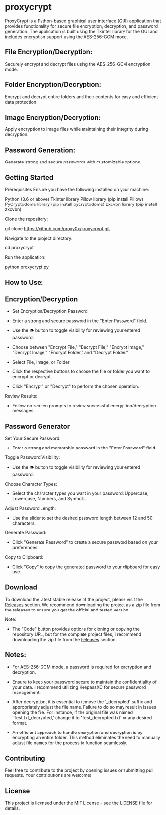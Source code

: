 # proxycrypt
ProxyCrypt is a Python-based graphical user interface (GUI) application that provides functionality for secure file encryption, decryption, and password generation. The application is built using the Tkinter library for the GUI and includes encryption support using the AES-256-GCM mode.

## File Encryption/Decryption: 
Securely encrypt and decrypt files using the AES-256-GCM encryption mode.

## Folder Encryption/Decryption: 
Encrypt and decrypt entire folders and their contents for easy and efficient data protection.

## Image Encryption/Decryption: 
Apply encryption to image files while maintaining their integrity during decryption.

## Password Generation: 
Generate strong and secure passwords with customizable options.

## Getting Started
Prerequisites
Ensure you have the following installed on your machine:

Python (3.6 or above)
Tkinter library
Pillow library (pip install Pillow)
PyCryptodome library (pip install pycryptodome)
zxcvbn library (pip install zxcvbn)

Clone the repository:

git clone https://github.com/proxy0x/proxycrypt.git

Navigate to the project directory:

cd proxycrypt

Run the application:

python proxycrypt.py

## How to Use:

## Encryption/Decryption

- Set Encryption/Decryption Password

- Enter a strong and secure password in the "Enter Password" field.
  
- Use the 👁 button to toggle visibility for reviewing your entered password.
 
- Choose between "Encrypt File," "Decrypt File," "Encrypt Image," "Decrypt Image," "Encrypt Folder," and "Decrypt Folder."

- Select File, Image, or Folder

- Click the respective buttons to choose the file or folder you want to encrypt or decrypt.

- Click "Encrypt" or "Decrypt" to perform the chosen operation.
  
Review Results:

- Follow on-screen prompts to review successful encryption/decryption messages.

## Password Generator
Set Your Secure Password:

- Enter a strong and memorable password in the "Enter Password" field.

Toggle Password Visibility:

- Use the 👁 button to toggle visibility for reviewing your entered password.
  
Choose Character Types:

- Select the character types you want in your password: Uppercase, Lowercase, Numbers, and Symbols.
  
Adjust Password Length:

- Use the slider to set the desired password length between 12 and 50 characters.
  
Generate Password:

- Click "Generate Password" to create a secure password based on your preferences.
  
Copy to Clipboard:

- Click "Copy" to copy the generated password to your clipboard for easy use.

## Download

To download the latest stable release of the project, please visit the [Releases](https://github.com/proxy0x/proxycrypt/releases) section. We recommend downloading the project as a zip file from the releases to ensure you get the official and tested version.

Note:
- The "Code" button provides options for cloning or copying the repository URL, but for the complete project files, I recommend downloading the zip file from the [Releases](https://github.com/proxy0x/proxycrypt/releases) section.

## Notes: 

- For AES-256-GCM mode, a password is required for encryption and decryption.

- Ensure to keep your password secure to maintain the confidentiality of your data. I recommend utilizing KeepassXC for secure password management.

- After decryption, it is essential to remove the '_decrypted' suffix and appropriately adjust the file name. Failure to do so may result in issues opening the file. For instance, if the original file was named 'Test.txt_decrypted,' change it to 'Test_decrypted.txt' or any desired format.

- An efficient approach to handle encryption and decryption is by encrypting an entire folder. This method eliminates the need to manually adjust file names for the process to function seamlessly.

## Contributing
Feel free to contribute to the project by opening issues or submitting pull requests. Your contributions are welcome!

## License
This project is licensed under the MIT License - see the LICENSE file for details.
